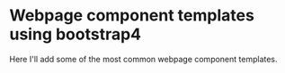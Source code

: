 # Webpage component templates using bootstrap4
Here I'll add some of the most common webpage component templates.